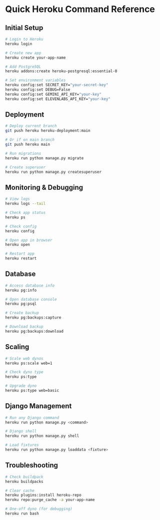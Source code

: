 # Quick Heroku Command Reference

## Initial Setup
```bash
# Login to Heroku
heroku login

# Create new app
heroku create your-app-name

# Add PostgreSQL
heroku addons:create heroku-postgresql:essential-0

# Set environment variables
heroku config:set SECRET_KEY="your-secret-key"
heroku config:set DEBUG=False
heroku config:set GEMINI_API_KEY="your-key"
heroku config:set ELEVENLABS_API_KEY="your-key"
```

## Deployment
```bash
# Deploy current branch
git push heroku heroku-deployment:main

# Or if on main branch
git push heroku main

# Run migrations
heroku run python manage.py migrate

# Create superuser
heroku run python manage.py createsuperuser
```

## Monitoring & Debugging
```bash
# View logs
heroku logs --tail

# Check app status
heroku ps

# Check config
heroku config

# Open app in browser
heroku open

# Restart app
heroku restart
```

## Database
```bash
# Access database info
heroku pg:info

# Open database console
heroku pg:psql

# Create backup
heroku pg:backups:capture

# Download backup
heroku pg:backups:download
```

## Scaling
```bash
# Scale web dynos
heroku ps:scale web=1

# Check dyno type
heroku ps:type

# Upgrade dyno
heroku ps:type web=basic
```

## Django Management
```bash
# Run any Django command
heroku run python manage.py <command>

# Django shell
heroku run python manage.py shell

# Load fixtures
heroku run python manage.py loaddata <fixture>
```

## Troubleshooting
```bash
# Check buildpack
heroku buildpacks

# Clear cache
heroku plugins:install heroku-repo
heroku repo:purge_cache -a your-app-name

# One-off dyno (for debugging)
heroku run bash
```
